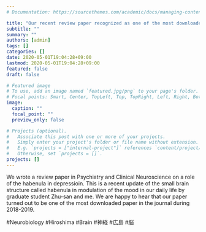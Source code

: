 ```yaml
---
# Documentation: https://sourcethemes.com/academic/docs/managing-content/

title: "Our recent review paper recognized as one of the most downloaded paper!!"
subtitle: ""
summary: ""
authors: [admin]
tags: []
categories: []
date: 2020-05-01T19:04:28+09:00
lastmod: 2020-05-01T19:04:28+09:00
featured: false
draft: false

# Featured image
# To use, add an image named `featured.jpg/png` to your page's folder.
# Focal points: Smart, Center, TopLeft, Top, TopRight, Left, Right, BottomLeft, Bottom, BottomRight.
image:
  caption: ""
  focal_point: ""
  preview_only: false

# Projects (optional).
#   Associate this post with one or more of your projects.
#   Simply enter your project's folder or file name without extension.
#   E.g. `projects = ["internal-project"]` references `content/project/deep-learning/index.md`.
#   Otherwise, set `projects = []`.
projects: []
---
```

We wrote a review paper in Psychiatry and Clinical Neuroscience on a role of the habenula in depressioin. This is a recent update of the small brain structure called habenula in modulation of the mood in our daily life by graduate student Zhu-san and me. We are happy to hear that our paper turned out to be one of the most downloaded paper in the journal during 2018-2019.


#Neurobiology #Hiroshima #Brain #神経 #広島 #脳